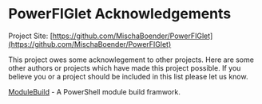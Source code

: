 # PowerFIGlet Acknowledgements

Project Site: [https://github.com/MischaBoender/PowerFIGlet](https://github.com/MischaBoender/PowerFIGlet)

This project owes some acknowlegement to other projects. Here are some other authors or projects which have made this project possible. If you believe you or a project should be included in this list please let us know.

[ModuleBuild](https://github.com/zloeber/ModuleBuild) - A PowerShell module build framwork.
